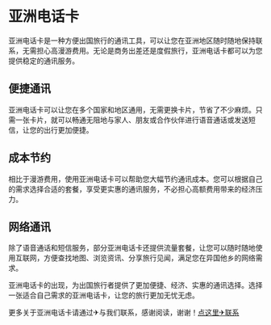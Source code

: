 # 亚洲电话卡

亚洲电话卡是一种方便出国旅行的通讯工具，可以让您在亚洲地区随时随地保持联系，无需担心高漫游费用。无论是商务出差还是度假旅行，亚洲电话卡都可以为您提供稳定的通讯服务。

## 便捷通讯

亚洲电话卡可以让您在多个国家和地区通用，无需更换卡片，节省了不少麻烦。只需一张卡片，就可以畅通无阻地与家人、朋友或合作伙伴进行语音通话或发送短信，让您的出行更加便捷。

## 成本节约

相比于漫游费用，使用亚洲电话卡可以帮助您大幅节约通讯成本。您可以根据自己的需求选择合适的套餐，享受更实惠的通讯服务，不必担心高额费用带来的经济压力。

## 网络通讯

除了语音通话和短信服务，部分亚洲电话卡还提供流量套餐，让您可以随时随地使用互联网，方便查找地图、浏览资讯、分享旅行见闻，满足您在异国他乡的网络需求。

亚洲电话卡的出现，为出国旅行者提供了更加便捷、经济、实惠的通讯选择。选择一张适合自己需求的亚洲电话卡，让您的旅行更加无忧无虑。

更多关于亚洲电话卡请通过✈与我们联系，感谢阅读，谢谢！[点这里✈联系](https://ads.k02.cc)